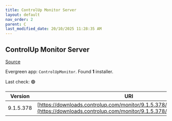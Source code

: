 ```yaml
---
title: ControlUp Monitor Server
layout: default
nav_order: 2
parent: C
last_modified_date: 20/10/2025 11:28:35 AM
---
```


## ControlUp Monitor Server

[Source](https://www.controlup.com/products/controlup/agent/)

Evergreen app: `ControlUpMonitor`. Found **1** installer.

Last check: 🟢

| Version   | URI                                                                                                                                              |
| --------- | ------------------------------------------------------------------------------------------------------------------------------------------------ |
| 9.1.5.378 | [https://downloads.controlup.com/monitor/9.1.5.378/ControlUpMonitor.zip](https://downloads.controlup.com/monitor/9.1.5.378/ControlUpMonitor.zip) |
